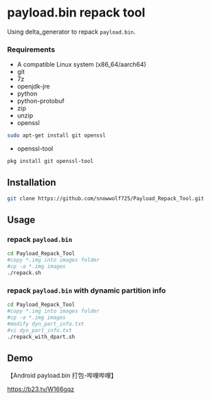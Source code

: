 # payload.bin repack tool

Using delta_generator to repack `payload.bin`.

### Requirements

- A compatible Linux system (x86_64/aarch64)
- git
- 7z
- openjdk-jre
- python
- python-protobuf 
- zip
- unzip
- openssl
```bash
sudo apt-get install git openssl
```
- openssl-tool

```bash
pkg install git openssl-tool
```

## Installation
```bash
git clone https://github.com/snowwolf725/Payload_Repack_Tool.git
```

## Usage

### repack `payload.bin`

```bash
cd Payload_Repack_Tool
#copy *.img into images folder
#cp -a *.img images
./repack.sh
```

### repack `payload.bin` with dynamic partition info

```bash
cd Payload_Repack_Tool
#copy *.img into images folder
#cp -a *.img images
#modify dyn_part_info.txt
#vi dyn_part_info.txt
./repack_with_dpart.sh
```

## Demo
【Android payload.bin 打包-哔哩哔哩】 

https://b23.tv/W166gqz
